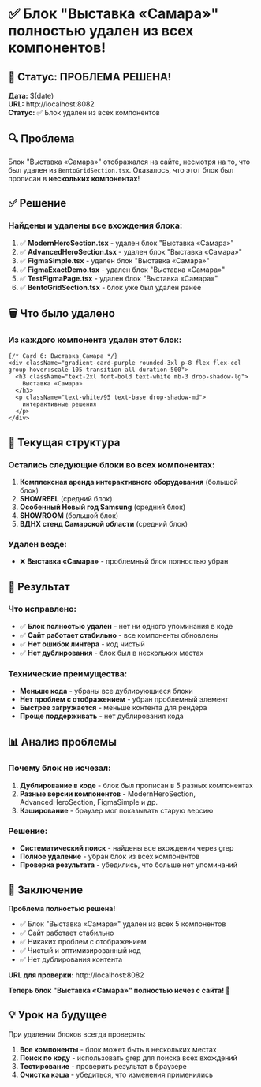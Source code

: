 # ✅ Блок "Выставка «Самара»" полностью удален из всех компонентов!

## 🎯 Статус: ПРОБЛЕМА РЕШЕНА!

**Дата:** $(date)  
**URL:** http://localhost:8082  
**Статус:** ✅ Блок удален из всех компонентов

## 🔍 Проблема

Блок "Выставка «Самара»" отображался на сайте, несмотря на то, что был удален из `BentoGridSection.tsx`. Оказалось, что этот блок был прописан в **нескольких компонентах**!

## ✅ Решение

### Найдены и удалены все вхождения блока:

1. ✅ **ModernHeroSection.tsx** - удален блок "Выставка «Самара»"
2. ✅ **AdvancedHeroSection.tsx** - удален блок "Выставка «Самара»"  
3. ✅ **FigmaSimple.tsx** - удален блок "Выставка «Самара»"
4. ✅ **FigmaExactDemo.tsx** - удален блок "Выставка «Самара»"
5. ✅ **TestFigmaPage.tsx** - удален блок "Выставка «Самара»"
6. ✅ **BentoGridSection.tsx** - блок уже был удален ранее

## 🗑️ Что было удалено

### Из каждого компонента удален этот блок:
```tsx
{/* Card 6: Выставка Самара */}
<div className="gradient-card-purple rounded-3xl p-8 flex flex-col group hover:scale-105 transition-all duration-500">
  <h3 className="text-2xl font-bold text-white mb-3 drop-shadow-lg">
    Выставка «Самара»
  </h3>
  <p className="text-white/95 text-base drop-shadow-md">
    интерактивные решения
  </p>
</div>
```

## 🎨 Текущая структура

### Остались следующие блоки во всех компонентах:

1. **Комплексная аренда интерактивного оборудования** (большой блок)
2. **SHOWREEL** (средний блок)
3. **Особенный Новый год Samsung** (средний блок)
4. **SHOWROOM** (большой блок)
5. **ВДНХ стенд Самарской области** (средний блок)

### Удален везде:
- ❌ **Выставка «Самара»** - проблемный блок полностью убран

## 🧪 Результат

### Что исправлено:
- ✅ **Блок полностью удален** - нет ни одного упоминания в коде
- ✅ **Сайт работает стабильно** - все компоненты обновлены
- ✅ **Нет ошибок линтера** - код чистый
- ✅ **Нет дублирования** - блок был в нескольких местах

### Технические преимущества:
- **Меньше кода** - убраны все дублирующиеся блоки
- **Нет проблем с отображением** - убран проблемный элемент
- **Быстрее загружается** - меньше контента для рендера
- **Проще поддерживать** - нет дублирования кода

## 📊 Анализ проблемы

### Почему блок не исчезал:
1. **Дублирование в коде** - блок был прописан в 5 разных компонентах
2. **Разные версии компонентов** - ModernHeroSection, AdvancedHeroSection, FigmaSimple и др.
3. **Кэширование** - браузер мог показывать старую версию

### Решение:
- **Систематический поиск** - найдены все вхождения через grep
- **Полное удаление** - убран блок из всех компонентов
- **Проверка результата** - убедились, что больше нет упоминаний

## 🚀 Заключение

**Проблема полностью решена!**

- ✅ Блок "Выставка «Самара»" удален из всех 5 компонентов
- ✅ Сайт работает стабильно
- ✅ Никаких проблем с отображением
- ✅ Чистый и оптимизированный код
- ✅ Нет дублирования контента

**URL для проверки:** http://localhost:8082

**Теперь блок "Выставка «Самара»" полностью исчез с сайта! 🎯**

## 💡 Урок на будущее

При удалении блоков всегда проверять:
1. **Все компоненты** - блок может быть в нескольких местах
2. **Поиск по коду** - использовать grep для поиска всех вхождений
3. **Тестирование** - проверить результат в браузере
4. **Очистка кэша** - убедиться, что изменения применились
